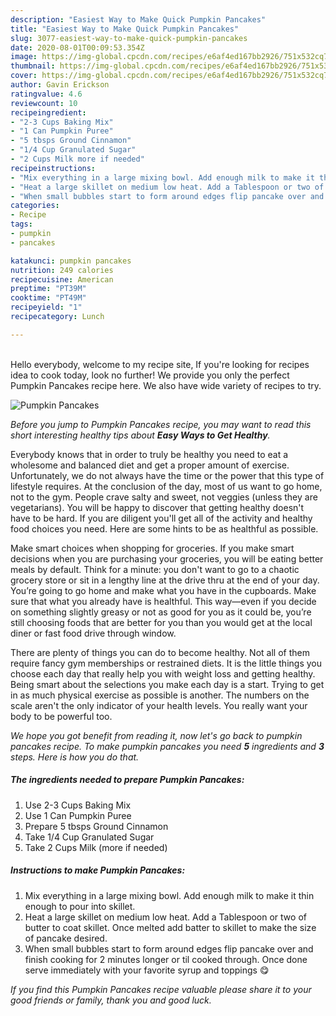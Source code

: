 ```yaml
---
description: "Easiest Way to Make Quick Pumpkin Pancakes"
title: "Easiest Way to Make Quick Pumpkin Pancakes"
slug: 3077-easiest-way-to-make-quick-pumpkin-pancakes
date: 2020-08-01T00:09:53.354Z
image: https://img-global.cpcdn.com/recipes/e6af4ed167bb2926/751x532cq70/pumpkin-pancakes-recipe-main-photo.jpg
thumbnail: https://img-global.cpcdn.com/recipes/e6af4ed167bb2926/751x532cq70/pumpkin-pancakes-recipe-main-photo.jpg
cover: https://img-global.cpcdn.com/recipes/e6af4ed167bb2926/751x532cq70/pumpkin-pancakes-recipe-main-photo.jpg
author: Gavin Erickson
ratingvalue: 4.6
reviewcount: 10
recipeingredient:
- "2-3 Cups Baking Mix"
- "1 Can Pumpkin Puree"
- "5 tbsps Ground Cinnamon"
- "1/4 Cup Granulated Sugar"
- "2 Cups Milk more if needed"
recipeinstructions:
- "Mix everything in a large mixing bowl. Add enough milk to make it thin enough to pour into skillet."
- "Heat a large skillet on medium low heat. Add a Tablespoon or two of butter to coat skillet. Once melted add batter to skillet to make the size of pancake desired."
- "When small bubbles start to form around edges flip pancake over and finish cooking for 2 minutes longer or til cooked through. Once done serve immediately with your favorite syrup and toppings 😋"
categories:
- Recipe
tags:
- pumpkin
- pancakes

katakunci: pumpkin pancakes 
nutrition: 249 calories
recipecuisine: American
preptime: "PT39M"
cooktime: "PT49M"
recipeyield: "1"
recipecategory: Lunch

---
```

<br>
Hello everybody, welcome to my recipe site, If you're looking for recipes idea to cook today, look no further! We provide you only the perfect Pumpkin Pancakes recipe here. We also have wide variety of recipes to try.
<br>


![Pumpkin Pancakes](https://img-global.cpcdn.com/recipes/e6af4ed167bb2926/751x532cq70/pumpkin-pancakes-recipe-main-photo.jpg)

<i>Before you jump to Pumpkin Pancakes recipe, you may want to read this short interesting healthy tips about <strong>Easy Ways to Get Healthy</strong>.</i>

Everybody knows that in order to truly be healthy you need to eat a wholesome and balanced diet and get a proper amount of exercise. Unfortunately, we do not always have the time or the power that this type of lifestyle requires. At the conclusion of the day, most of us want to go home, not to the gym. People crave salty and sweet, not veggies (unless they are vegetarians). You will be happy to discover that getting healthy doesn't have to be hard. If you are diligent you'll get all of the activity and healthy food choices you need. Here are some hints to be as healthful as possible.

Make smart choices when shopping for groceries. If you make smart decisions when you are purchasing your groceries, you will be eating better meals by default. Think for a minute: you don't want to go to a chaotic grocery store or sit in a lengthy line at the drive thru at the end of your day. You’re going to go home and make what you have in the cupboards. Make sure that what you already have is healthful. This way—even if you decide on something slightly greasy or not as good for you as it could be, you’re still choosing foods that are better for you than you would get at the local diner or fast food drive through window.

There are plenty of things you can do to become healthy. Not all of them require fancy gym memberships or restrained diets. It is the little things you choose each day that really help you with weight loss and getting healthy. Being smart about the selections you make each day is a start. Trying to get in as much physical exercise as possible is another. The numbers on the scale aren't the only indicator of your health levels. You really want your body to be powerful too. 


<i>We hope you got benefit from reading it, now let's go back to pumpkin pancakes recipe. To make pumpkin pancakes you need <strong>5</strong> ingredients and <strong>3</strong> steps. Here is how you do that.
</i>

##### The ingredients needed to prepare Pumpkin Pancakes:

1. Use 2-3 Cups Baking Mix
1. Use 1 Can Pumpkin Puree
1. Prepare 5 tbsps Ground Cinnamon
1. Take 1/4 Cup Granulated Sugar
1. Take 2 Cups Milk (more if needed)


##### Instructions to make Pumpkin Pancakes:

1. Mix everything in a large mixing bowl. Add enough milk to make it thin enough to pour into skillet.
1. Heat a large skillet on medium low heat. Add a Tablespoon or two of butter to coat skillet. Once melted add batter to skillet to make the size of pancake desired.
1. When small bubbles start to form around edges flip pancake over and finish cooking for 2 minutes longer or til cooked through. Once done serve immediately with your favorite syrup and toppings 😋


<i>If you find this Pumpkin Pancakes recipe valuable please share it to your good friends or family, thank you and good luck.</i>
